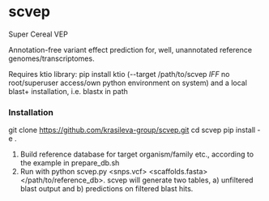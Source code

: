 # scvep
Super Cereal VEP

Annotation-free variant effect prediction for, well, unannotated reference genomes/transcriptomes. 

Requires ktio library: pip install ktio (--target /path/to/scvep *IFF* no root/superuser access/own python environment on system) and a local blast+ installation, i.e. blastx in path

### Installation
git clone https://github.com/krasileva-group/scvep.git
cd scvep
pip install -e .


1. Build reference database for target organism/family etc., according to the example in prepare_db.sh
2. Run with python scvep.py <snps.vcf> <scaffolds.fasta> </path/to/reference_db>. scvep will generate two tables, a) unfiltered blast output and b) predictions on filtered blast hits.
